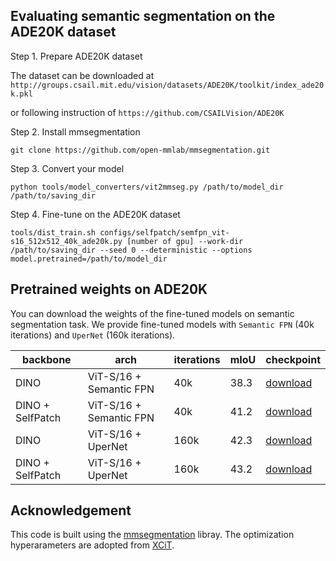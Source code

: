 ## Evaluating semantic segmentation on the ADE20K dataset

Step 1. Prepare ADE20K dataset

The dataset can be downloaded at 
`http://groups.csail.mit.edu/vision/datasets/ADE20K/toolkit/index_ade20k.pkl`

or following instruction of `https://github.com/CSAILVision/ADE20K`

Step 2. Install mmsegmentation

```
git clone https://github.com/open-mmlab/mmsegmentation.git
```

Step 3. Convert your model

```
python tools/model_converters/vit2mmseg.py /path/to/model_dir /path/to/saving_dir
```

Step 4. Fine-tune on the ADE20K dataset

```
tools/dist_train.sh configs/selfpatch/semfpn_vit-s16_512x512_40k_ade20k.py [number of gpu] --work-dir /path/to/saving_dir --seed 0 --deterministic --options model.pretrained=/path/to/model_dir
```

## Pretrained weights on ADE20K
You can download the weights of the fine-tuned models on semantic segmentation task. We provide fine-tuned models with `Semantic FPN` (40k iterations) and `UperNet` (160k iterations). 

| backbone | arch | iterations | mIoU | checkpoint |
| ------------- | ------------- | ------------- | ------------- | ------------- |
| DINO | ViT-S/16 + Semantic FPN | 40k | 38.3 | <a href="https://drive.google.com/file/d/1SdbNT5d5d5JQ8IYodpMvuF6JKtp_ovm6/view?usp=sharing">download</a> |
| DINO + SelfPatch | ViT-S/16 + Semantic FPN | 40k | 41.2 | <a href="https://drive.google.com/file/d/1il-K4ual9VRW-yDC92eNyZrtjc6KmZK6/view?usp=sharing">download</a> |
| DINO | ViT-S/16 + UperNet | 160k | 42.3 | <a href="https://drive.google.com/file/d/1vl2dhglveKK_1rmMi8XQEr8z3_zlecfO/view?usp=sharing">download</a> |
| DINO + SelfPatch | ViT-S/16 + UperNet | 160k | 43.2 | <a href="https://drive.google.com/file/d/1JoXtIsJh2RxEOrqqiNSsQ_oc8uicgOIS/view?usp=sharing">download</a> |

## Acknowledgement
This code is built using the <a href=https://github.com/open-mmlab/mmsegmentation>mmsegmentation</a> libray. The optimization hyperarameters are adopted from <a href=https://github.com/facebookresearch/xcit>XCiT</a>.
